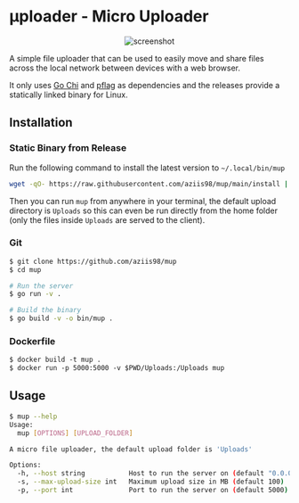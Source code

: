 # μploader - Micro Uploader

<p align="center">
<img src="https://github.com/user-attachments/assets/268d853f-9b69-4fa1-853e-e645818c3f6d" alt="screenshot" />
</p>


A simple file uploader that can be used to easily move and share files across the local network between devices with a web browser. 

It only uses [Go Chi](https://github.com/go-chi/chi) and [pflag](https://github.com/spf13/pflag) as dependencies and the releases provide a statically linked binary for Linux.

## Installation

### Static Binary from Release

Run the following command to install the latest version to `~/.local/bin/mup`

```bash
wget -qO- https://raw.githubusercontent.com/aziis98/mup/main/install | sh
```

Then you can run `mup` from anywhere in your terminal, the default upload directory is `Uploads` so this can even be run directly from the home folder (only the files inside `Uploads` are served to the client).

### Git

```bash
$ git clone https://github.com/aziis98/mup
$ cd mup

# Run the server
$ go run -v .

# Build the binary
$ go build -v -o bin/mup .
```

### Dockerfile

```Dockerfile
$ docker build -t mup .
$ docker run -p 5000:5000 -v $PWD/Uploads:/Uploads mup
```

## Usage

```bash
$ mup --help
Usage:
  mup [OPTIONS] [UPLOAD_FOLDER]

A micro file uploader, the default upload folder is 'Uploads'

Options:
  -h, --host string           Host to run the server on (default "0.0.0.0")
  -s, --max-upload-size int   Maximum upload size in MB (default 100)
  -p, --port int              Port to run the server on (default 5000)
```
